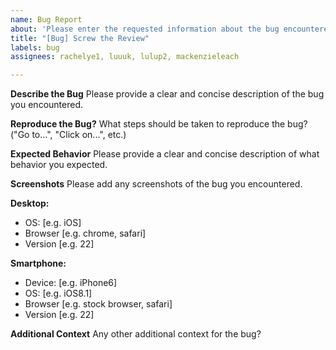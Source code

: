```yaml
---
name: Bug Report
about: 'Please enter the requested information about the bug encountered:'
title: "[Bug] Screw the Review"
labels: bug
assignees: rachelye1, luuuk, lulup2, mackenzieleach

---
```


**Describe the Bug**
Please provide a clear and concise description of the bug you encountered.

**Reproduce the Bug?**
What steps should be taken to reproduce the bug? ("Go to...", "Click on...", etc.)

**Expected Behavior**
Please provide a clear and concise description of what behavior you expected.

**Screenshots**
Please add any screenshots of the bug you encountered.

**Desktop:**
 - OS: [e.g. iOS]
 - Browser [e.g. chrome, safari]
 - Version [e.g. 22]

**Smartphone:**
 - Device: [e.g. iPhone6]
 - OS: [e.g. iOS8.1]
 - Browser [e.g. stock browser, safari]
 - Version [e.g. 22]

**Additional Context**
Any other additional context for the bug?
